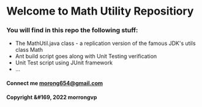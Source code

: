 # Welcome to Math Utility Repositiory

### You will find in this repo the following stuff:

* The MathUtil.java class - a replication version of the famous JDK's utils class Math
* Ant build script goes along with Unit Testing verification
* Unit Test script using JUnit framework
* ...

#### Connect me morong654@gmail.com

#### Copyright &#169, 2022 morrongvp